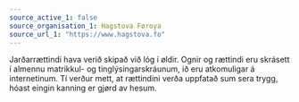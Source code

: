 ```yaml
---
source_active_1: false
source_organisation_1: Hagstova Føroya
source_url_1: "https://www.hagstova.fo"
---
```

Jarðarrættindi hava verið skipað við lóg í øldir. Ognir og rættindi eru skrásett í almennu matrikkul- og tinglýsingarskráunum, ið eru atkomuligar á internetinum. Tí verður mett, at rættindini verða uppfatað sum sera trygg, hóast eingin kanning er gjørd av hesum.
